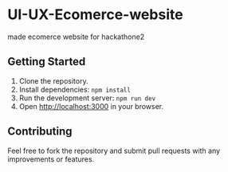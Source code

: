 # UI-UX-Ecomerce-website
made ecomerce website for hackathone2

## Getting Started

1. Clone the repository.
2. Install dependencies: `npm install`
3. Run the development server: `npm run dev`
4. Open [http://localhost:3000](http://localhost:3000) in your browser.

## Contributing

Feel free to fork the repository and submit pull requests with any improvements or features.
